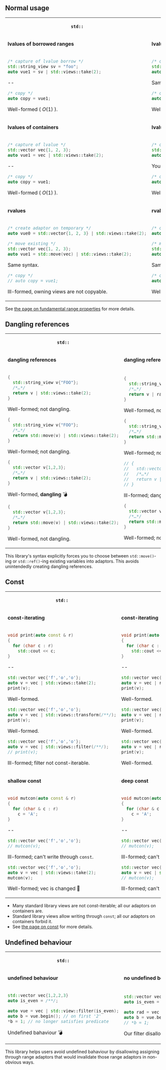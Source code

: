 ## Normal usage


<table>
<tr>
<th>

`std::`

</th>
<th>

`radr::`

</th>
</tr>

<tr>
<td>

**lvalues of borrowed ranges**

</td>
<td>

**lvalues of borrowed ranges**

</td>
</tr>



<tr>

<td>

```cpp
/* capture of lvalue borrow */
std::string_view sv = "foo";
auto vue1 = sv | std::views::take(2);
```

--

```cpp
/* copy */
auto copy = vue1;
```

Well-formed ( $O(1)$ ).


</td>


<td>

```cpp
/* capture of lvalue */
std::string_view sv = "foo";
auto rad2 = sv | radr::take(2);
```

Same syntax.

```cpp
/* copy */
auto copy = rad1;
```

Well-formed ( $O(1)$ ).
</td>
</tr>

<tr>
<td>

**lvalues of containers**

</td>
<td>

**lvalues of containers**

</td>
</tr>

<tr>
<td>

```cpp
/* capture of lvalue */
std::vector vec{1, 2, 3};
auto vue1 = vec | std::views::take(2);
```

--

```cpp
/* copy */
auto copy = vue1;
```

Well-formed ( $O(1)$ ).
</td>
<td>

```cpp
/* capture of lvalue */
std::vector vec{1, 2, 3};
auto rad2 = std::ref(vec) | radr::take(2);
```

You need to use `std::ref()` here!

```cpp
/* copy */
auto copy = rad1;
```

Well-formed ( $O(1)$ ).
</td>
</tr>

<tr>
<td>

**rvalues**

</td>
<td>

**rvalues**

</td>
</tr>

<tr>
<td>

```cpp
/* create adaptor on temporary */
auto vue0 = std::vector{1, 2, 3} | std::views::take(2);

/* move existing */
std::vector vec{1, 2, 3};
auto vue1 = std::move(vec) | std::views::take(2);
```

Same syntax.

```cpp
/* copy */
// auto copy = vue1;
```

Ill-formed, owning views are not copyable.

</td>
<td>

```cpp
/* create adaptor on temporary */
auto rad0 = std::vector{1, 2, 3} | radr::take(2);

/* move existing */
std::vector vec{1, 2, 3};
auto rad1 = std::move(vec) | radr::take(2);
```

Same syntax.

```cpp
/* copy */
auto copy = rad1;
```

Well-formed; our owning adaptors are ( $O(n)$ ).

</td>
</tr>

</table>

See [the page on fundamental range properties](./range_properties.md) for more details.


## Dangling references

<table>
<tr>
<th>

`std::`

</th>
<th>

`radr::`

</th>
</tr>
<tr>
<td>

**dangling references**

</td>
<td>

**dangling references**

</td>
</tr>

<tr>
<td>

```cpp
{
  std::string_view v{"FOO"};
  /*…*/
  return v | std::views::take(2);
}
```

Well-formed; not dangling.

```cpp
{
  std::string_view v{"FOO"};
  /*…*/
  return std::move(v) | std::views::take(2);
}
```

Well-formed; not dangling.

```cpp
{
  std::vector v{1,2,3};
  /*…*/
  return v | std::views::take(2);
}
```

Well-formed, **dangling** 💣

```cpp
{
  std::vector v{1,2,3};
  /*…*/
  return std::move(v) | std::views::take(2);
}
```

Well-formed, not dangling.
</td>

<td>

```cpp
{
  std::string_view v{"FOO"};
  /*…*/
  return v | radr::take(2);
}
```

Well-formed, not dangling.

```cpp
{
  std::string_view v{"FOO"};
  /*…*/
  return std::move(v) | radr::take(2);
}
```

Well-formed; not dangling.

```cpp
// {
//   std::vector v{1,2,3};
//   /*…*/
//   return v | std::views::take(2);
// }
```

Ill-formed; dangling prevented.


```cpp
{
  std::vector v{1,2,3};
  /*…*/
  return std::move(v) | std::views::take(2);
}
```

Well-formed; not dangling.
</td>
</tr>
</table>

This library's syntax explicitly forces you to choose between `std::move()`-ing or `std::ref()`-ing existing variables
into adaptors. This avoids unintendedly creating dangling references.


## Const

<table>
<tr>
<th>

`std::`

</th>
<th>

`radr::`

</th>
</tr>
<tr>
<td>

**const-iterating**

</td>
<td>

**const-iterating**

</td>
</tr>

<tr>
<td>

```cpp
void print(auto const & r)
{
  for (char c : r)
    std::cout << c;
}
```

--

```cpp
std::vector vec{'f','o','o'};
auto v = vec | std::views::take(2);
print(v);
```

Well-formed.

```cpp
std::vector vec{'f','o','o'};
auto v = vec | std::views::transform(/**/);
print(v);
```

Well-formed.

```cpp
std::vector vec{'f','o','o'};
auto v = vec | std::views::filter(/**/);
// print(v);
```

Ill-formed; filter not const-iterable.

</td>

<td>

```cpp
void print(auto const & r)
{
  for (char c : r)
    std::cout << c;
}
```

--

```cpp
std::vector vec{'f','o','o'};
auto v = vec | radr::take(2);
print(v);
```

Well-formed.

```cpp
std::vector vec{'f','o','o'};
auto v = vec | radr::transform(/**/);
print(v);
```

Well-formed.

```cpp
std::vector vec{'f','o','o'};
auto v = vec | radr::filter(/**/);
print(v);
```

Well-formed.
</td>
</tr>

<tr>
<td>

**shallow const**

</td>
<td>

**deep const**

</td>
</tr>

<tr>
<td>

```cpp
void mutcon(auto const & r)
{
  for (char & c : r)
    c = 'A';
}
```

--

```cpp
std::vector vec{'f','o','o'};
// mutcon(v);
```

Ill-formed; can't write through `const`.

```cpp
std::vector vec{'f','o','o'};
auto v = vec | std::views::take(2);
mutcon(v);
```

Well-formed; vec is changed 🙈
</td>

<td>

```cpp
void mutcon(auto const & r)
{
  for (char & c : r)
    c = 'A';
}
```

--

```cpp
std::vector vec{'f','o','o'};
// mutcon(v);
```

Ill-formed; can't write through `const`.

```cpp
std::vector vec{'f','o','o'};
auto v = vec | std::views::take(2);
// mutcon(v);
```

Ill-formed; can't write through `const`.
</td>
</tr>

</table>

* Many standard library views are not const-iterable; all our adaptors on containers are.
* Standard library views allow writing through `const`; all our adaptors on containers forbid it.
* See [the page on const](./const.md) for more details.

## Undefined behaviour

<table>
<tr>
<th>

`std::`

</th>
<th>

`radr::`

</th>
</tr>
<tr>
<td>

**undefined behaviour**

</td>
<td>

**no undefined behaviour**

</td>
</tr>

<tr>
<td>

```cpp
std::vector vec{1,2,2,3}
auto is_even = /**/;

auto vue = vec | std::view::filter(is_even);
auto b = vue.begin(); // on first '2'
*b = 1; // no longer satisfies predicate
```

Undefined bahaviour 💣

</td>

<td>

```cpp
std::vector vec{1,2,2,3}
auto is_even = /**/;

auto rad = vec | radr::filter(is_even);
auto b = vue.begin(); // on first '2'
// *b = 1;
```

Our filter disallows changing vec.
</td>
</tr>
</table>

This library helps users avoid undefined bahaviour by disallowing assigning through range adaptors that would invalidate those range adaptors in non-obvious ways.
